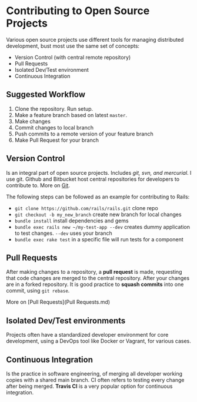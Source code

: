 # Contributing to Open Source Projects
Various open source projects use different tools for managing distributed development, bust most use the same set of concepts:

- Version Control (with central remote repository)
- Pull Requests
- Isolated Dev/Test environment
- Continuous Integration 

## Suggested Workflow
1. Clone the repository. Run setup.
2. Make a feature branch based on latest `master`.
3. Make changes
4. Commit changes to local branch
5. Push commits to a remote version of your feature branch
6. Make Pull Request for your branch

## Version Control
Is an integral part of open source projects. Includes *git, svn, and mercurial*. I use git. Github and Bitbucket host central repositories for developers to contribute to. More on [Git](Git.md).

The following steps can be followed as an example for contributing to Rails:
- `git clone https://github.com/rails/rails.git` clone repo
- `git checkout -b my_new_branch` create new branch for local changes
- `bundle install` install dependencies and gems
- `bundle exec rails new ~/my-test-app --dev` creates dummy application to test changes. `--dev` uses your branch
- `bundle exec rake test` in a specific file will run tests for a component

## Pull Requests
After making changes to a repository, a **pull request** is made, requesting that code changes are merged to the central repository. After your changes are in a forked repository. It is good practice to **squash commits** into one commit, using `git rebase`.

More on [Pull Requests](Pull Requests.md)

## Isolated Dev/Test environments
Projects often have a standardized developer environment for core development, using a DevOps tool like Docker or Vagrant, for various cases.

## Continuous Integration
Is the practice in software engineering, of merging all developer working copies with a shared main branch. CI often refers to testing every change after being merged. **Travis CI** is a very popular option for continuous integration.
